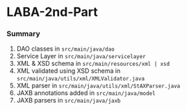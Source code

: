 # LABA-2nd-Part

### Summary

1. DAO classes in `src/main/java/dao`
2. Service Layer in `src/main/java/servicelayer`
3. XML & XSD schema in `src/main/resources/xml | xsd`
4. XML validated using XSD schema in `src/main/java/utils/xml/XMLValidator.java`
5. XML parser in `src/main/java/utils/xml/StAXParser.java`
6. JAXB annotations added in `src/main/java/model`
7. JAXB parsers in `src/main/java/jaxb`